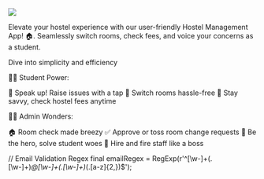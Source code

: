 
<img src="https://github.com/banku27/Youtube-Tutorial-Hostel-App-Starter/assets/55456058/b254da02-e147-4a93-89fb-4115f5aeb7d5">

Elevate your hostel experience with our user-friendly Hostel Management App! 🏠. Seamlessly switch rooms, check fees, and voice your concerns as a student.

Dive into simplicity and efficiency


👩‍💻 Student Power:

📣 Speak up! Raise issues with a tap
🔄 Switch rooms hassle-free
💸 Stay savvy, check hostel fees anytime


👨‍💼 Admin Wonders:

🏠 Room check made breezy
✅ Approve or toss room change requests
🔧 Be the hero, solve student woes
👥 Hire and fire staff like a boss

// Email Validation Regex
final emailRegex =
      RegExp(r'^[\w-]+(\.[\w-]+)*@[\w-]+(\.[\w-]+)*(\.[a-z]{2,})$');
